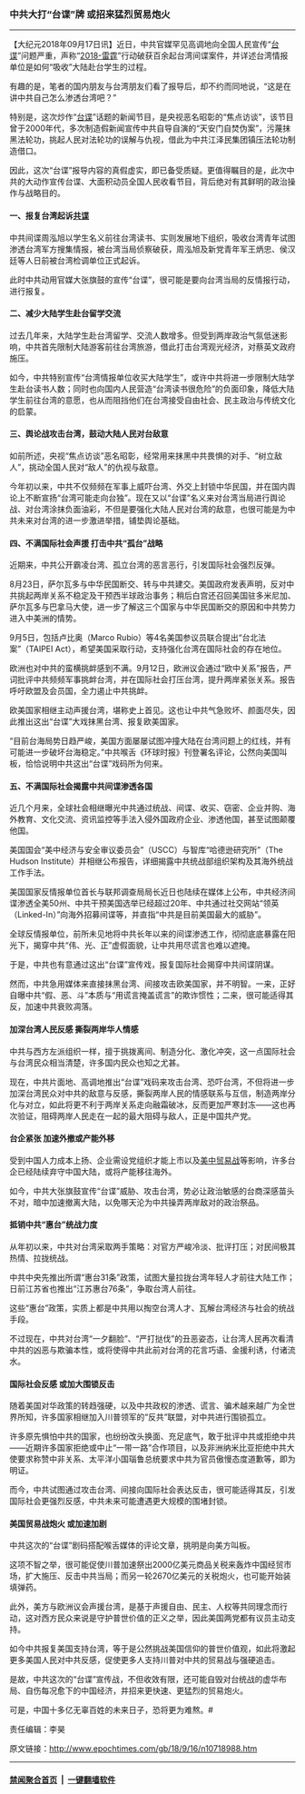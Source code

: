 ### 中共大打“台谍”牌 或招来猛烈贸易炮火
------------------------

<p>【大纪元2018年09月17日讯】近日，中共官媒罕见高调地向全国人民宣传“<a href="http://www.epochtimes.com/gb/tag/%E5%8F%B0%E8%B0%8D.html">台谍</a>”问题严重，声称“<a href="http://www.epochtimes.com/gb/tag/2018-%E9%9B%B7%E9%9C%86.html">2018-雷霆</a>”行动破获百余起台湾间谍案件，并详述台湾情报单位是如何“吸收”大陆赴台学生的过程。</p>
<p>有趣的是，笔者的国内朋友与台湾朋友们看了报导后，却不约而同地说，“这是在讲中共自己怎么渗透台湾吧？”</p>
<p>特别是，这次炒作“<a href="http://www.epochtimes.com/gb/tag/%E5%8F%B0%E8%B0%8D.html">台谍</a>”话题的新闻节目，是央视恶名昭彰的“焦点访谈”，该节目曾于2000年代，多次制造假新闻宣传中共自导自演的“天安门自焚伪案”，污蔑抹黑法轮功，挑起人民对法轮功的误解与仇视，借此为中共江泽民集团镇压法轮功制造借口。</p>
<p>因此，这次“台谍”报导内容的真假虚实，即已备受质疑。更值得瞩目的是，此次中共的大动作宣传台谍、大面积动员全国人民收看节目，背后绝对有其鲜明的政治操作与战略目的。</p>
<h4>一、报复台湾起诉<a href="http://www.epochtimes.com/gb/tag/%E5%85%B1%E8%B0%8D.html">共谍</a></h4>
<p>中共间谍周泓旭以学生名义前往台湾读书、实则发展地下组织，吸收台湾青年试图渗透台湾军方搜集情报，被台湾当局侦察破获，周泓旭及新党青年军王炳忠、侯汉廷等人日前被台湾检调单位正式起诉。</p>
<p>此时中共动用官媒大张旗鼓的宣传“台谍”，很可能是要向台湾当局的反情报行动，进行报复。</p>
<h4>二、减少大陆学生赴台留学交流</h4>
<p>过去几年来，大陆学生赴台湾留学、交流人数增多。但受到两岸政治气氛低迷影响，中共首先限制大陆游客前往台湾旅游，借此打击台湾观光经济，对蔡英文政府施压。</p>
<p>如今，中共特别宣传“台湾情报单位收买大陆学生”，或许中共将进一步限制大陆学生赴台读书人数；同时也向国内人民营造“台湾读书很危险”的负面印象，降低大陆学生前往台湾的意愿，也从而阻挡他们在台湾接受自由社会、民主政治与传统文化的启蒙。</p>
<h4>三、舆论战攻击台湾，鼓动大陆人民对台敌意</h4>
<p>如前所述，央视“焦点访谈”恶名昭彰，经常用来抹黑中共畏惧的对手、“树立敌人”，挑动全国人民对“敌人”的仇视与敌意。</p>
<p>今年初以来，中共不仅频频在军事上威吓台湾、外交上封锁中华民国，并在国内舆论上不断宣扬“台湾可能走向台独”。现在又以“台谍”名义来对台湾当局进行舆论战、对台湾涂抹负面油彩，不但是要强化大陆人民对台湾的敌意，也很可能是为中共未来对台湾的进一步激进举措，铺垫舆论基础。</p>
<h4>四、不满国际社会声援 打击中共“孤台”战略</h4>
<p>近期来，中共公开霸凌台湾、孤立台湾的恶言恶行，引发国际社会强烈反弹。</p>
<p>8月23日，萨尔瓦多与中华民国断交、转与中共建交。美国政府发表声明，反对中共挑起两岸关系不稳定及干预西半球政治事务；稍后白宫还召回美国驻多米尼加、萨尔瓦多与巴拿马大使，进一步了解这三个国家与中华民国断交的原因和中共势力进入中美洲的情势。</p>
<p>9月5日，包括卢比奥（Marco Rubio）等4名美国参议员联合提出“台北法案”（TAIPEI Act），希望美国采取行动，支持强化台湾在国际社会的存在地位。</p>
<p>欧洲也对中共的蛮横挑衅感到不满。9月12日，欧洲议会通过“欧中关系”报告，严词批评中共频频军事挑衅台湾，并在国际社会打压台湾，提升两岸紧张关系。报告呼吁欧盟及会员国，全力遏止中共挑衅。</p>
<p>欧美国家相继主动声援台湾，堪称史上首见。这也让中共气急败坏、颜面尽失，因此推出这出“台谍”大戏抹黑台湾、报复欧美国家。</p>
<p>“目前台海局势日趋严峻，美国方面屡屡试图冲撞大陆在台湾问题上的红线，并有可能进一步破坏台海稳定。”中共喉舌《环球时报》刊登署名评论，公然向美国叫板，恰恰说明中共这出“台谍”戏码所为何来。</p>
<h4>五、不满国际社会揭露中共间谍渗透各国</h4>
<p>近几个月来，全球社会相继曝光中共通过统战、间谍、收买、窃密、企业并购、海外教育、文化交流、资讯监控等手法入侵外国政府企业、渗透他国，甚至试图颠覆他国。</p>
<p>美国国会“美中经济与安全审议委员会”（USCC）与智库“哈德逊研究所”（The Hudson Institute）并相继公布报告，详细揭露中共统战部组织架构及其海外统战工作手法。</p>
<p>美国国家反情报单位首长与联邦调查局局长近日也陆续在媒体上公布，中共经济间谍渗透全美50州、中共干预美国选举已经超过20年、中共通过社交网站“领英（Linked-In）”向海外招募间谍等，并直指“中共是目前美国最大的威胁”。</p>
<p>全球反情报单位，前所未见地将中共长年以来的间谍渗透工作，彻彻底底暴露在阳光下，揭穿中共“伟、光、正”虚假面貌，让中共用尽谎言也难以遮掩。</p>
<p>于是，中共也有意通过这出“台谍”宣传戏，报复国际社会揭穿中共间谍阴谋。</p>
<p>然而，中共急用媒体来直接抹黑台湾、间接攻击欧美国家，并不明智。一来，正好自曝中共“假、恶、斗”本质与“用谎言掩盖谎言”的欺诈惯性；二来，很可能适得其反，加速中共衰败凋落。</p>
<h4>加深台湾人民反感 撕裂两岸华人情感</h4>
<p>中共与西方左派组织一样，擅于挑拨离间、制造分化、激化冲突，这一点国际社会与台湾民众相当清楚，许多国内民众也知之尤甚。</p>
<p>现在，中共片面地、高调地推出“台谍”戏码来攻击台湾、恐吓台湾，不但将进一步加深台湾民众对中共的敌意与反感，撕裂两岸人民的情感联系与互信，制造两岸分化与对立，如此将更不利于两岸关系走向融霜破冰，反而更加严寒封冻——这也再次验证，阻碍两岸人民走在一起的最大阻碍与敌人，正是中国共产党。</p>
<h4>台企紧张 加速外撤或产能外移</h4>
<p>受到中国人力成本上扬、企业需设党组织才能上市以及<a href="http://www.epochtimes.com/gb/tag/%E7%BE%8E%E4%B8%AD%E8%B4%B8%E6%98%93%E6%88%98.html">美中贸易战</a>等影响，许多台企已经陆续弃守中国大陆，或将产能移往海外。</p>
<p>如今，中共大张旗鼓宣传“台谍”威胁、攻击台湾，势必让政治敏感的台商深感苗头不对，暗中加速撤离大陆，以免哪天沦为中共操弄两岸敌对的政治祭品。</p>
<h4>抵销中共“惠台”统战力度</h4>
<p>从年初以来，中共对台湾采取两手策略：对官方严峻冷淡、批评打压；对民间极其热情、拉拢统战。</p>
<p>中共中央先推出所谓“惠台31条”政策，试图大量拉拢台湾年轻人才前往大陆工作；日前江苏省也推出“江苏惠台76条”，争取台湾人前往。</p>
<p>这些“惠台”政策，实质上都是中共用以掏空台湾人才、瓦解台湾经济与社会的统战手段。</p>
<p>不过现在，中共对台湾“一夕翻脸”、“严打挞伐”的丑恶姿态，让台湾人民再次看清中共的凶恶与欺骗本性，或将使得中共此前对台湾的花言巧语、金援利诱，付诸流水。</p>
<h4>国际社会反感 或加大围锁反击</h4>
<p>随着美国对华政策的转趋强硬，以及中共政权的渗透、谎言、骗术越来越广为全世界所知，许多国家相继加入川普领军的“反共”联盟，对中共进行围锁孤立。</p>
<p>许多原先惧怕中共的国家，也纷纷改头换面、充足底气，敢于批评中共或拒绝中共——近期许多国家拒绝或中止“一带一路”合作项目，以及非洲纳米比亚拒绝中共大使要求称赞中非关系、太平洋小国瑙鲁总统要求中共为官员傲慢态度道歉等，即为明证。</p>
<p>而今，中共试图通过攻击台湾、间接向国际社会表达反击，很可能适得其反，引发国际社会更强烈反感，中共未来可能遭遇更大规模的围堵封锁。</p>
<h4>美国贸易战炮火 或加速加剧</h4>
<p>中共这次的“台谍”剧码搭配喉舌媒体的评论文章，挑明是向美方叫板。</p>
<p>这项不智之举，很可能促使川普加速祭出2000亿美元商品关税来轰炸中国经贸市场，扩大施压、反击中共当局；而另一轮2670亿美元的关税炮火，也可能开始装填弹药。</p>
<p>此外，美方与欧洲议会声援台湾，是基于声援自由、民主、人权等共同理念而行动，这对西方民众来说是守护普世价值的正义之举，因此美国两党都有议员主动支持。</p>
<p>如今中共报复美国支持台湾，等于是公然挑战美国信仰的普世价值观，如此将激起更多美国人民对中共反感，促使更多人支持川普对中共的贸易战与强硬追击。</p>
<p>是故，中共这次的“台谍”宣传战，不但收效有限，还可能自毁对台统战的虚华布局、自伤每况愈下的中国经济，并招来更快速、更猛烈的贸易炮火。</p>
<p>可是，中国十多亿无辜百姓的未来日子，恐将更为难熬。#</p>
<p>责任编辑：李昊</p>

原文链接：http://www.epochtimes.com/gb/18/9/16/n10718988.htm


------------------------
#### [禁闻聚合首页](https://github.com/gfw-breaker/banned-news/blob/master/README.md) &nbsp;|&nbsp;  [一键翻墙软件](https://github.com/gfw-breaker/nogfw/blob/master/README.md)